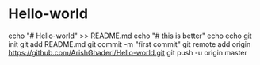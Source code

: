 # Hello-world
echo "# Hello-world" >> README.md
echo "# this is better"
echo
echo
git init
git add README.md
git commit -m "first commit"
git remote add origin https://github.com/ArishGhaderi/Hello-world.git
git push -u origin master

